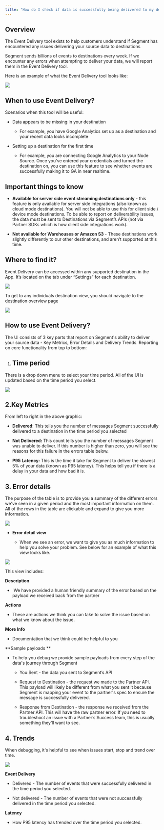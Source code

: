 ```yaml
---
title: "How do I check if data is successfully being delivered to my destination?"
---
```


## Overview

The Event Delivery tool exists to help customers understand if Segment has encountered any issues delivering your source data to destinations. 

Segment sends billions of events to destinations every week. If we encounter any errors when attempting to deliver your data, we will report them in the Event Delivery tool.

Here is an example of what the Event Delivery tool looks like:

![](../../images/asset_jXaoBuF6.png)

## When to use Event Delivery?

Scenarios when this tool will be useful: 

*   Data appears to be missing in your destination
    
    *   For example, you have Google Analytics set up as a destination and your recent data looks incomplete
        
*   Setting up a destination for the first time 
    
    *   For example, you are connecting Google Analytics to your Node Source. Once you've entered your credentials and turned the destination on, you can use this feature to see whether events are successfully making it to GA in near realtime. 
        

## Important things to know

*   **Available for server side event streaming destinations only** - this feature is only available for server side integrations (also known as cloud mode destinations). You will not be able to use this for client side / device mode destinations. To be able to report on deliverability issues, the data must be sent to Destinations via Segment’s APIs (not via Partner SDKs which is how client side integrations work). 
    
*   **Not available for Warehouses or Amazon S3** - These destinations work slightly differently to our other destinations, and aren’t supported at this time.
    

## Where to find it? 

Event Delivery can be accessed within any supported destination in the App. It’s located on the tab under “Settings” for each destination. 

![](../../images/asset_rzYZESor.png)

To get to any individuals destination view, you should navigate to the destination overview page

![](../../images/asset_feyzNqcy.png)

## How to use Event Delivery?

The UI consists of 3 key parts that report on Segment's ability to deliver your source data - Key Metrics, Error Details and Delivery Trends. Reporting on core functionality from top to bottom: 

1.  ## **Time period** 
    

There is a drop down menu to select your time period. All of the UI is updated based on the time period you select. 

![](../../images/asset_Qs4r85sc.png)

## 2.**Key Metrics**

From left to right in the above graphic:

*   **Delivered:** This tells you the number of messages Segment successfully delivered to a destination in the time period you selected
    
*   **Not Delivered:** This count tells you the number of messages Segment was unable to deliver. If this number is higher than zero, you will see the reasons for this failure in the errors table below. 
    
*   **P95** **Latency:** This is the time it take for Segment to deliver the slowest 5% of your data (known as P95 latency). This helps tell you if there is a delay in your data and how bad it is.   
    

## **3\. Error details**

The purpose of the table is to provide you a summary of the different errors we've seen in a given period and the most important information on them. All of the rows in the table are clickable and expand to give you more information. 

![](../../images/asset_V6hldpCl.png)

*   **Error detail view**
    
    *   When we see an error, we want to give you as much information to help you solve your problem. See below for an example of what this view looks like. 
        

![](../../images/asset_CgNb4wVN.png)

This view includes: 

**Description**

*    We have provided a human friendly summary of the error based on the payload we received back from the partner
    

**Actions** 

*   These are actions we think you can take to solve the issue based on what we know about the issue. 
    

**More Info**

*   Documentation that we think could be helpful to you 
    

**Sample payloads **

*   To help you debug we provide sample payloads from every step of the data's journey through Segment
    
    *   You Sent - the data you sent to Segment’s API
        
    *   Request to Destination - the request we made to the Partner API. This payload will likely be different from what you sent it because Segment is mapping your event to the partner's spec to ensure the message is successfully delivered. 
        
    *   Response from Destination - the response we received from the Partner API. This will have the raw partner error. If you need to troubleshoot an issue with a Partner’s Success team, this is usually something they’ll want to see. 
        

## **4\. Trends**

When debugging, it's helpful to see when issues start, stop and trend over time. 

![](../../images/asset_9FRFTAso.png)

**Event Delivery**

*   Delivered - The number of events that were successfully delivered in the time period you selected. 
    
*   Not delivered - The number of events that were not successfully delivered in the time period you selected. 
    

**Latency**

*   How P95 latency has trended over the time period you selected.
